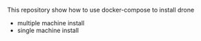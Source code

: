 This repository show how to use docker-compose to install drone

* multiple machine install
* single machine install